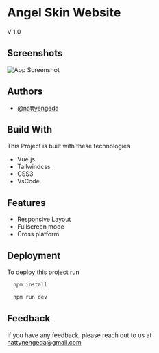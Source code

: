 
# Angel Skin Website
V 1.0


## Screenshots

![App Screenshot](https://i.ibb.co/hFmwPZt/22123.png)



## Authors

- [@nattyengeda](https://www.github.com/nattyengeda)


## Build With

This Project is built with these technologies

- Vue.js 
- Tailwindcss
- CSS3 
- VsCode 

## Features

- Responsive Layout
- Fullscreen mode
- Cross platform


## Deployment

To deploy this project run

```bash
  npm install 
```

```bash 
  npm run dev 
```


## Feedback

If you have any feedback, please reach out to us at nattynengeda@gmail.com

